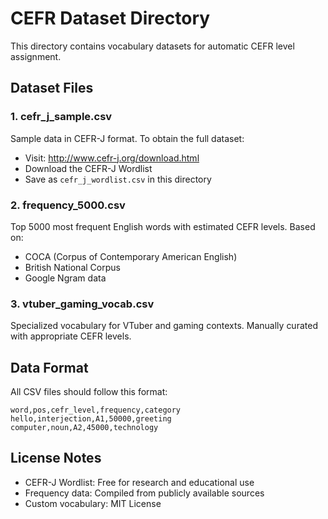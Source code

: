 # CEFR Dataset Directory

This directory contains vocabulary datasets for automatic CEFR level assignment.

## Dataset Files

### 1. cefr_j_sample.csv
Sample data in CEFR-J format. To obtain the full dataset:
- Visit: http://www.cefr-j.org/download.html
- Download the CEFR-J Wordlist
- Save as `cefr_j_wordlist.csv` in this directory

### 2. frequency_5000.csv
Top 5000 most frequent English words with estimated CEFR levels.
Based on:
- COCA (Corpus of Contemporary American English)
- British National Corpus
- Google Ngram data

### 3. vtuber_gaming_vocab.csv
Specialized vocabulary for VTuber and gaming contexts.
Manually curated with appropriate CEFR levels.

## Data Format

All CSV files should follow this format:
```csv
word,pos,cefr_level,frequency,category
hello,interjection,A1,50000,greeting
computer,noun,A2,45000,technology
```

## License Notes
- CEFR-J Wordlist: Free for research and educational use
- Frequency data: Compiled from publicly available sources
- Custom vocabulary: MIT License